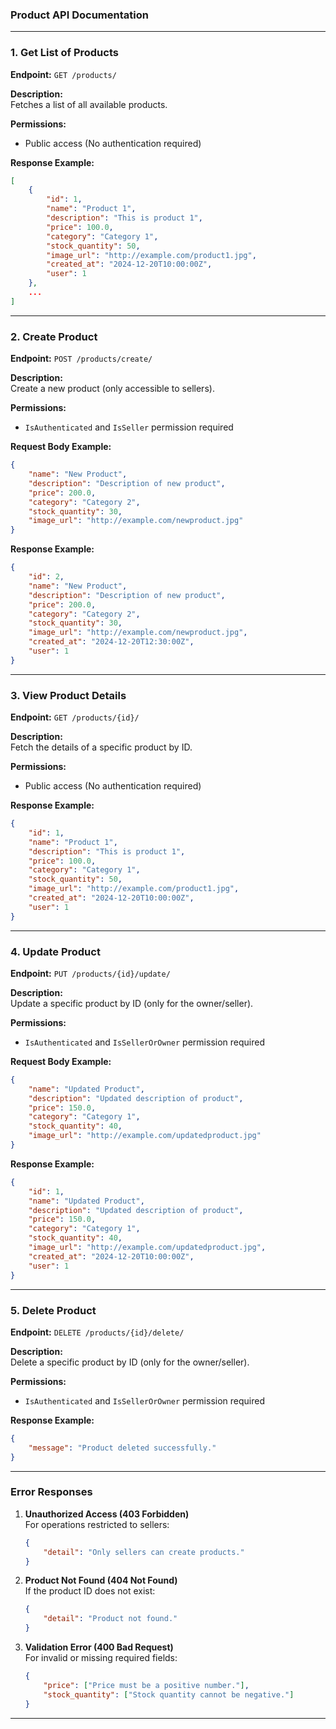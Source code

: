 ### Product API Documentation

---

### 1. **Get List of Products**
**Endpoint:** `GET /products/`

**Description:**  
Fetches a list of all available products.

**Permissions:**  
- Public access (No authentication required)

**Response Example:**
```json
[
    {
        "id": 1,
        "name": "Product 1",
        "description": "This is product 1",
        "price": 100.0,
        "category": "Category 1",
        "stock_quantity": 50,
        "image_url": "http://example.com/product1.jpg",
        "created_at": "2024-12-20T10:00:00Z",
        "user": 1
    },
    ...
]
```

---

### 2. **Create Product**  
**Endpoint:** `POST /products/create/`

**Description:**  
Create a new product (only accessible to sellers).

**Permissions:**  
- `IsAuthenticated` and `IsSeller` permission required

**Request Body Example:**
```json
{
    "name": "New Product",
    "description": "Description of new product",
    "price": 200.0,
    "category": "Category 2",
    "stock_quantity": 30,
    "image_url": "http://example.com/newproduct.jpg"
}
```

**Response Example:**
```json
{
    "id": 2,
    "name": "New Product",
    "description": "Description of new product",
    "price": 200.0,
    "category": "Category 2",
    "stock_quantity": 30,
    "image_url": "http://example.com/newproduct.jpg",
    "created_at": "2024-12-20T12:30:00Z",
    "user": 1
}
```

---

### 3. **View Product Details**  
**Endpoint:** `GET /products/{id}/`

**Description:**  
Fetch the details of a specific product by ID.

**Permissions:**  
- Public access (No authentication required)

**Response Example:**
```json
{
    "id": 1,
    "name": "Product 1",
    "description": "This is product 1",
    "price": 100.0,
    "category": "Category 1",
    "stock_quantity": 50,
    "image_url": "http://example.com/product1.jpg",
    "created_at": "2024-12-20T10:00:00Z",
    "user": 1
}
```

---

### 4. **Update Product**  
**Endpoint:** `PUT /products/{id}/update/`

**Description:**  
Update a specific product by ID (only for the owner/seller).

**Permissions:**  
- `IsAuthenticated` and `IsSellerOrOwner` permission required

**Request Body Example:**
```json
{
    "name": "Updated Product",
    "description": "Updated description of product",
    "price": 150.0,
    "category": "Category 1",
    "stock_quantity": 40,
    "image_url": "http://example.com/updatedproduct.jpg"
}
```

**Response Example:**
```json
{
    "id": 1,
    "name": "Updated Product",
    "description": "Updated description of product",
    "price": 150.0,
    "category": "Category 1",
    "stock_quantity": 40,
    "image_url": "http://example.com/updatedproduct.jpg",
    "created_at": "2024-12-20T10:00:00Z",
    "user": 1
}
```

---

### 5. **Delete Product**  
**Endpoint:** `DELETE /products/{id}/delete/`

**Description:**  
Delete a specific product by ID (only for the owner/seller).

**Permissions:**  
- `IsAuthenticated` and `IsSellerOrOwner` permission required

**Response Example:**
```json
{
    "message": "Product deleted successfully."
}
```

---

### Error Responses

1. **Unauthorized Access (403 Forbidden)**  
   For operations restricted to sellers:
   ```json
   {
       "detail": "Only sellers can create products."
   }
   ```

2. **Product Not Found (404 Not Found)**  
   If the product ID does not exist:
   ```json
   {
       "detail": "Product not found."
   }
   ```

3. **Validation Error (400 Bad Request)**  
   For invalid or missing required fields:
   ```json
   {
       "price": ["Price must be a positive number."],
       "stock_quantity": ["Stock quantity cannot be negative."]
   }
   ```

---
